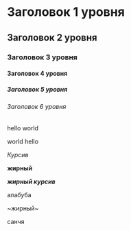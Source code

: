 # Заголовок 1 уровня
## Заголовок 2 уровня
### Заголовок 3 уровня
#### Заголовок 4 уровня
##### Заголовок 5 уровня
###### Заголовок 6 уровня

hello world

world hello

*Курсив*

**жирный**

***жирный курсив***

ала*бу*ба

~жирный~

санчя
